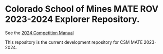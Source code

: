 # Colorado School of Mines MATE ROV 2023-2024 Explorer Repository.

See the [2024 Competition Manual](https://20693798.fs1.hubspotusercontent-na1.net/hubfs/20693798/2024%20EXPLORER%20Manual%20FINAL_1_16_2024_with_Cover.pdf)

This repository is the current development repository for CSM MATE 2023-2024.